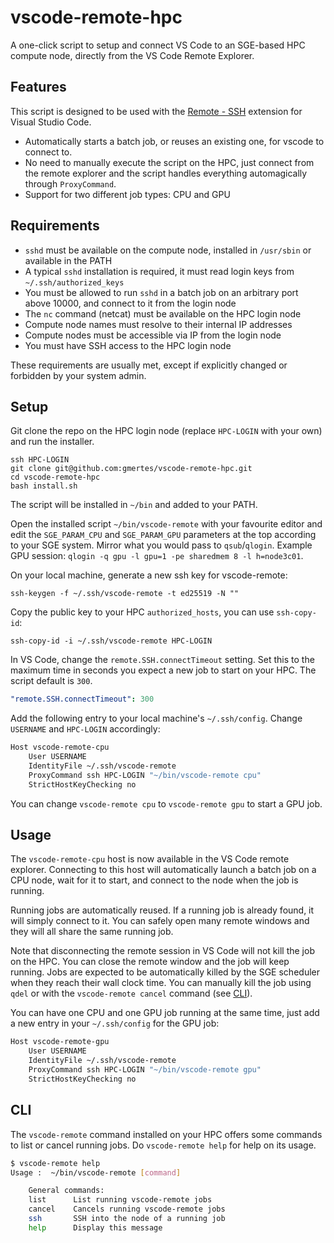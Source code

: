# vscode-remote-hpc

A one-click script to setup and connect VS Code to an SGE-based HPC compute node, directly from the VS Code Remote Explorer.

## Features

This script is designed to be used with the [Remote - SSH](https://marketplace.visualstudio.com/items?itemName=ms-vscode-remote.remote-ssh) extension for Visual Studio Code.

- Automatically starts a batch job, or reuses an existing one, for vscode to connect to.
- No need to manually execute the script on the HPC, just connect from the remote explorer and the script handles everything automagically through `ProxyCommand`.
- Support for two different job types: CPU and GPU

## Requirements

- `sshd` must be available on the compute node, installed in `/usr/sbin` or available in the PATH
- A typical `sshd` installation is required, it must read login keys from `~/.ssh/authorized_keys`
- You must be allowed to run `sshd` in a batch job on an arbitrary port above 10000, and connect to it from the login node
- The `nc` command (netcat) must be available on the HPC login node
- Compute node names must resolve to their internal IP addresses
- Compute nodes must be accessible via IP from the login node
- You must have SSH access to the HPC login node

These requirements are usually met, except if explicitly changed or forbidden by your system admin.

## Setup

Git clone the repo on the HPC login node (replace `HPC-LOGIN` with your own) and run the installer.

```shell
ssh HPC-LOGIN
git clone git@github.com:gmertes/vscode-remote-hpc.git
cd vscode-remote-hpc
bash install.sh
```

The script will be installed in `~/bin` and added to your PATH.

Open the installed script `~/bin/vscode-remote` with your favourite editor and edit the `SGE_PARAM_CPU` and `SGE_PARAM_GPU` parameters at the top according to your SGE system. Mirror what you would pass to `qsub`/`qlogin`. Example GPU session: `qlogin -q gpu -l gpu=1 -pe sharedmem 8 -l h=node3c01`.

On your local machine, generate a new ssh key for vscode-remote:

```shell
ssh-keygen -f ~/.ssh/vscode-remote -t ed25519 -N ""
```

Copy the public key to your HPC `authorized_hosts`, you can use `ssh-copy-id`:

```shell
ssh-copy-id -i ~/.ssh/vscode-remote HPC-LOGIN
```

In VS Code, change the `remote.SSH.connectTimeout` setting. Set this to the maximum time in seconds you expect a new job to start on your HPC. The script default is `300`.

```yaml
"remote.SSH.connectTimeout": 300
```

Add the following entry to your local machine's `~/.ssh/config`. Change `USERNAME` and `HPC-LOGIN` accordingly:

```bash
Host vscode-remote-cpu
    User USERNAME
    IdentityFile ~/.ssh/vscode-remote
    ProxyCommand ssh HPC-LOGIN "~/bin/vscode-remote cpu"
    StrictHostKeyChecking no
```

You can change `vscode-remote cpu` to `vscode-remote gpu` to start a GPU job.

## Usage

The `vscode-remote-cpu` host is now available in the VS Code remote explorer. Connecting to this host will automatically launch a batch job on a CPU node, wait for it to start, and connect to the node when the job is running.

Running jobs are automatically reused. If a running job is already found, it will simply connect to it. You can safely open many remote windows and they will all share the same running job.

Note that disconnecting the remote session in VS Code will not kill the job on the HPC. You can close the remote window and the job will keep running. Jobs are expected to be automatically killed by the SGE scheduler when they reach their wall clock time. You can manually kill the job using `qdel` or with the `vscode-remote cancel` command (see [CLI](#CLI)).

You can have one CPU and one GPU job running at the same time, just add a new entry in your `~/.ssh/config` for the GPU job:

```bash
Host vscode-remote-gpu
    User USERNAME
    IdentityFile ~/.ssh/vscode-remote
    ProxyCommand ssh HPC-LOGIN "~/bin/vscode-remote gpu"
    StrictHostKeyChecking no
```

## CLI

The `vscode-remote` command installed on your HPC offers some commands to list or cancel running jobs. Do `vscode-remote help` for help on its usage.

```bash
$ vscode-remote help
Usage :  ~/bin/vscode-remote [command]

    General commands:
    list      List running vscode-remote jobs
    cancel    Cancels running vscode-remote jobs
    ssh       SSH into the node of a running job
    help      Display this message
```
